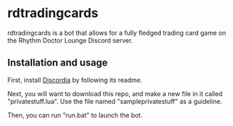 # rdtradingcards

rdtradingcards is a bot that allows for a fully fledged trading card game on the Rhythm Doctor Lounge Discord server.

## Installation and usage

First, install [Discordia](https://github.com/SinisterRectus/Discordia) by following its readme.

Next, you will want to download this repo, and make a new file in it called "privatestuff.lua". Use the file named "sampleprivatestuff" as a guideline. 

Then, you can run "run.bat" to launch the bot.